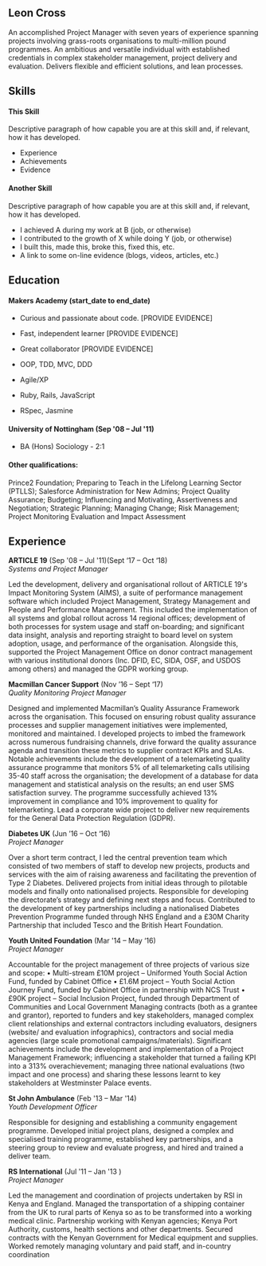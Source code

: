 ## Leon Cross

An accomplished Project Manager with seven years of experience spanning projects involving grass-roots organisations to multi-million pound programmes. An ambitious and versatile individual with established credentials in complex stakeholder management, project delivery and evaluation. Delivers flexible and efficient solutions, and lean processes. 

## Skills

#### This Skill

Descriptive paragraph of how capable you are at this skill and, if relevant, how it has developed.

- Experience
- Achievements
- Evidence

#### Another Skill

Descriptive paragraph of how capable you are at this skill and, if relevant, how it has developed.

- I achieved A during my work at B (job, or otherwise)
- I contributed to the growth of X while doing Y (job, or otherwise)
- I built this, made this, broke this, fixed this, etc.
- A link to some on-line evidence (blogs, videos, articles, etc.)

## Education

#### Makers Academy (start_date to end_date)

- Curious and passionate about code. [PROVIDE EVIDENCE]
- Fast, independent learner [PROVIDE EVIDENCE]
- Great collaborator [PROVIDE EVIDENCE]

- OOP, TDD, MVC, DDD
- Agile/XP
- Ruby, Rails, JavaScript
- RSpec, Jasmine

#### University of Nottingham (Sep '08 – Jul '11)
- BA (Hons) Sociology - 2:1

#### Other qualifications:
Prince2 Foundation; Preparing to Teach in the Lifelong Learning Sector (PTLLS); Salesforce Administration for New Admins; Project Quality Assurance; Budgeting; Influencing and Motivating, Assertiveness and Negotiation; Strategic Planning; Managing Change; Risk Management; Project Monitoring Evaluation and Impact Assessment

## Experience

**ARTICLE 19** (Sep '08 – Jul '11)(Sept ‘17 – Oct ‘18)    
*Systems and Project Manager* 

Led the development, delivery and organisational rollout of ARTICLE 19's Impact Monitoring System (AIMS), a suite of performance management software which included Project Management, Strategy Management and People and Performance Management. This included the implementation of all systems and global rollout across 14 regional offices; development of both processes for system usage and staff on-boarding; and significant data insight, analysis and reporting straight to board level on system adoption, usage, and performance of the organisation. Alongside this, supported the Project Management Office on donor contract management with various institutional donors (Inc. DFID, EC, SIDA, OSF, and USDOS among others) and managed the GDPR working group.

**Macmillan Cancer Support** (Nov ’16 – Sept ‘17)   
*Quality Monitoring Project Manager*  

Designed and implemented Macmillan’s Quality Assurance Framework across the organisation. This focused on ensuring robust quality assurance processes and supplier management initiatives were implemented, monitored and maintained. I developed projects to imbed the framework across numerous fundraising channels, drive forward the quality assurance agenda and transition these metrics to supplier contract KPIs and SLAs. Notable achievements include the development of a telemarketing quality assurance programme that monitors 5% of all telemarketing calls utilising 35-40 staff across the organisation; the development of a database for data management and statistical analysis on the results; an end user SMS satisfaction survey. The programme successfully achieved 13% improvement in compliance and 10% improvement to quality for telemarketing. Lead a corporate wide project to deliver new requirements for the General Data Protection Regulation (GDPR).

**Diabetes UK** (Jun ’16 – Oct ‘16)    
*Project Manager*  

Over a short term contract, I led the central prevention team which consisted of two members of staff to develop new projects, products and services with the aim of raising awareness and facilitating the prevention of Type 2 Diabetes. Delivered projects from initial ideas through to pilotable models and finally onto nationalised projects. Responsible for developing the directorate’s strategy and defining next steps and focus. Contributed to the development of key partnerships including a nationalised Diabetes Prevention Programme funded through NHS England and a £30M Charity Partnership that included Tesco and the British Heart Foundation.   

**Youth United Foundation** (Mar '14 – May ‘16)   
*Project Manager*  

Accountable for the project management of three projects of various size and scope:
•	Multi-stream £10M project – Uniformed Youth Social Action Fund, funded by Cabinet Office
•	£1.6M project – Youth Social Action Journey Fund, funded by Cabinet Office in partnership with NCS Trust 
•	£90K project – Social Inclusion Project, funded through Department of Communities and Local Government
Managing contracts (both as a grantee and grantor), reported to funders and key stakeholders, managed complex client relationships and external contractors including evaluators, designers (website/ and evaluation infographics), contractors and social media agencies (large scale promotional campaigns/materials). 
Significant achievements include the development and implementation of a Project Management Framework; influencing a stakeholder that turned a failing KPI into a 313% overachievement; managing three national evaluations (two impact and one process) and sharing these lessons learnt to key stakeholders at Westminster Palace events.

**St John Ambulance** (Feb '13 – Mar '14)    
*Youth Development Officer*  

Responsible for designing and establishing a community engagement programme. Developed initial project plans, designed a complex and specialised training programme, established key partnerships, and a steering group to review and evaluate progress, and hired and trained a deliver team. 

**RS International** (Jul '11 – Jan '13	)   
*Project Manager*  

Led the management and coordination of projects undertaken by RSI in Kenya and England. Managed the transportation of a shipping container from the UK to rural parts of Kenya so as to be transformed into a working medical clinic. Partnership working with Kenyan agencies; Kenya Port Authority, customs, health sections and other departments. Secured contracts with the Kenyan Government for Medical equipment and supplies. Worked remotely managing voluntary and paid staff, and in-country coordination 
